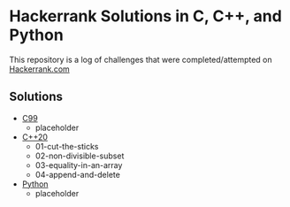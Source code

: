 # Hackerrank Solutions in C, C++, and Python

This repository is a log of challenges that were completed/attempted on  
[Hackerrank.com](https://hackerrank.com)

## Solutions
- [C99](01-C99)
  - placeholder
- [C++20](02-C++)
  - 01-cut-the-sticks
  - 02-non-divisible-subset
  - 03-equality-in-an-array
  - 04-append-and-delete
- [Python](03-Python)
  - placeholder
